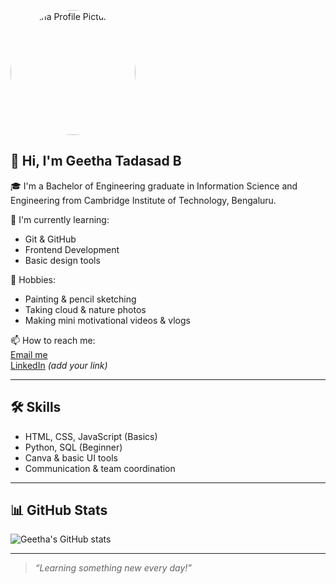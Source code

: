 <p align="left">
  <img src="https://github.com/geetha/geetha/blob/main/thbe.png?raw=true" width="200" style="border-radius: 50%;" alt="Geetha Profile Picture" />
</p>

## 👋 Hi, I'm Geetha Tadasad B

🎓 I'm a Bachelor of Engineering graduate in Information Science and Engineering from Cambridge Institute of Technology, Bengaluru.



🌱 I'm currently learning:
- Git & GitHub
- Frontend Development
- Basic design tools

🎨 Hobbies:
- Painting & pencil sketching
- Taking cloud & nature photos
- Making mini motivational videos & vlogs

📫 How to reach me:  
[Email me](mailto:your-email@example.com)  
[LinkedIn](https://www.linkedin.com/in/your-linkedin) *(add your link)*

---

## 🛠️ Skills

- HTML, CSS, JavaScript (Basics)
- Python, SQL (Beginner)
- Canva & basic UI tools
- Communication & team coordination

---

## 📊 GitHub Stats

![Geetha's GitHub stats](https://github-readme-stats.vercel.app/api?username=geetha&show_icons=true&theme=default)

---

> *“Learning something new every day!”*

